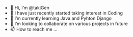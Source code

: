- 👋 Hi, I’m @takiGen
- 👀 I have just recently started taking interest in Coding
- 🌱 I’m currently learning Java and Pyhton Django
- 💞️ I’m looking to collaborate on various projects in future
- 📫 How to reach me ...

<!---
takiGen/takiGen is a ✨ special ✨ repository because its `README.md` (this file) appears on your GitHub profile.
You can click the Preview link to take a look at your changes.
--->
